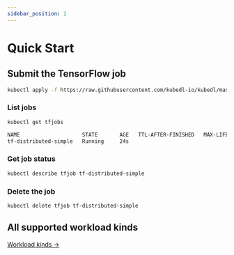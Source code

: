 ```yaml
---
sidebar_position: 2
---
```


# Quick Start

## Submit the TensorFlow job

```bash
kubectl apply -f https://raw.githubusercontent.com/kubedl-io/kubedl/master/example/tf/tf_job_mnist_distributed_simple.yaml
```

### List jobs

```bash
kubectl get tfjobs
```

```bash
NAME                    STATE       AGE   TTL-AFTER-FINISHED   MAX-LIFETIME   MODEL-VERSION
tf-distributed-simple   Running     24s
```

### Get job status

```bash
kubectl describe tfjob tf-distributed-simple
```


### Delete the job

```bash
kubectl delete tfjob tf-distributed-simple
```

## All supported workload kinds

[Workload kinds →](workloads/tensorflow)

